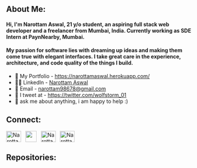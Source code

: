 # <h2 align="left">About Me:</h2>

#### Hi, I'm Narottam Aswal, 21 y/o student, an aspiring full stack web developer and a freelancer from Mumbai, India. Currently working as SDE Intern at PaynNearby, Mumbai. 
#### My passion for software lies with dreaming up ideas and making them come true with elegant interfaces. I take great care in the experience, architecture, and code quality of the things I build.

- 🤠 My Portfolio - https://narottamaswal.herokuapp.com/
- 🙋‍♀️ LinkedIn - <a href="https://www.linkedin.com/in/narottam-aswal/">Narottam Aswal</a>
- 💼 Email - [narottam98678@gmail.com](mailto:narottam98678@gmail.com) 
- 🔗 I tweet at - https://twitter.com/wolfstorm_01 
- 💬 ask me about anything, i am happy to help :)

<h2 align="left">Connect:</h2>
<p align="left">
<a href="https://linkedin.com/in/narottam-aswal" target="blank"><img align="center" src="https://raw.githubusercontent.com/rahuldkjain/github-profile-readme-generator/master/src/images/icons/Social/linked-in-alt.svg" alt="NarottamAswal" height="30" width="40" /></a>&nbsp;&nbsp;
  <a href="https://www.hackerrank.com/narottam98678" target="blank"><img align="center" src="https://upload.wikimedia.org/wikipedia/commons/4/40/HackerRank_Icon-1000px.png" height="30" width="30" /></a>&nbsp;&nbsp;
  <a href="https://leetcode.com/narottam12/" target="blank"><img align="center" src="https://upload.wikimedia.org/wikipedia/commons/1/19/LeetCode_logo_black.png" alt="NarottamAswal" height="30" width="40" /></a>&nbsp;&nbsp;
  <a href="https://twitter.com/AswalNarottam" target="blank"><img align="center" src="https://raw.githubusercontent.com/rahuldkjain/github-profile-readme-generator/master/src/images/icons/Social/twitter.svg" alt="NarottamAswal" height="30" width="40" /></a>
 
</p>

<h2 align="left">Repositories:</h2>
